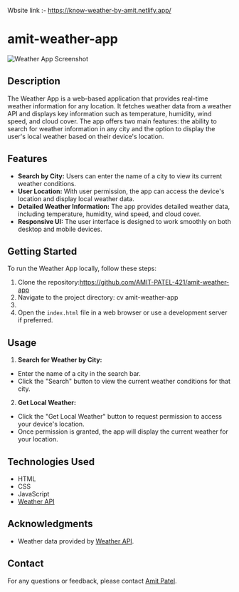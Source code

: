 Wbsite link :- https://know-weather-by-amit.netlify.app/
# amit-weather-app

![Weather App Screenshot](screenshot.png)

## Description
The Weather App is a web-based application that provides real-time weather information for any location. It fetches weather data from a weather API and displays key information such as temperature, humidity, wind speed, and cloud cover. The app offers two main features: the ability to search for weather information in any city and the option to display the user's local weather based on their device's location.

## Features
- **Search by City:** Users can enter the name of a city to view its current weather conditions.
- **User Location:** With user permission, the app can access the device's location and display local weather data.
- **Detailed Weather Information:** The app provides detailed weather data, including temperature, humidity, wind speed, and cloud cover.
- **Responsive UI:** The user interface is designed to work smoothly on both desktop and mobile devices.

## Getting Started
To run the Weather App locally, follow these steps:

1. Clone the repository:https://github.com/AMIT-PATEL-421/amit-weather-app
2. Navigate to the project directory: cv amit-weather-app
3. 
3. Open the `index.html` file in a web browser or use a development server if preferred.

## Usage
1. **Search for Weather by City:**
- Enter the name of a city in the search bar.
- Click the "Search" button to view the current weather conditions for that city.

2. **Get Local Weather:**
- Click the "Get Local Weather" button to request permission to access your device's location.
- Once permission is granted, the app will display the current weather for your location.

## Technologies Used
- HTML
- CSS
- JavaScript
- [Weather API](https://example.com/weather-api)


## Acknowledgments
- Weather data provided by [Weather API](https://example.com/weather-api).

## Contact
For any questions or feedback, please contact [ Amit Patel](amitpatel04aug2002@gmail.com).


   
